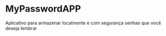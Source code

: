 # MyPasswordAPP
Aplicativo para armazenar localmente e com segurança senhas que você deseja lembrar
